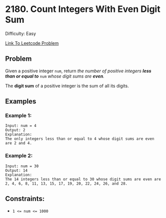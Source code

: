 # 2180. Count Integers With Even Digit Sum
Difficulty: Easy

[Link To Leetcode Problem](https://leetcode.com/problems/count-integers-with-even-digit-sum/)

## Problem
Given a positive integer `num`, return *the number of positive integers **less than or equal to*** `num` *whose digit sums are **even**.*

The **digit sum** of a positive integer is the sum of all its digits.

## Examples
### Example 1:
```
Input: num = 4
Output: 2
Explanation:
The only integers less than or equal to 4 whose digit sums are even are 2 and 4.
```
### Example 2:
```
Input: num = 30
Output: 14
Explanation:
The 14 integers less than or equal to 30 whose digit sums are even are
2, 4, 6, 8, 11, 13, 15, 17, 19, 20, 22, 24, 26, and 28.
```

## Constraints:
- `1 <= num <= 1000`
